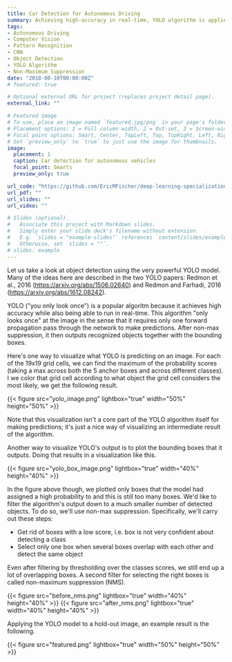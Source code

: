 ```yaml
---
title: Car Detection for Autonomous Driving
summary: Achieving high-accuracy in real-time, YOLO algorithm is applied to car detection for autonomous vehicles
tags:
- Autonomous Driving
- Computer Vision
- Pattern Recognition
- CNN
- Object Detection
- YOLO Algorithm
- Non-Maximum Suppression
date: "2018-08-10T00:00:00Z"
# featured: true

# Optional external URL for project (replaces project detail page).
external_link: ""

# Featured image
# To use, place an image named `featured.jpg/png` in your page's folder.
# Placement options: 1 = Full column width, 2 = Out-set, 3 = Screen-width
# Focal point options: Smart, Center, TopLeft, Top, TopRight, Left, Right, BottomLeft, Bottom, BottomRight
# Set `preview_only` to `true` to just use the image for thumbnails.
image:
  placement: 1
  caption: Car detection for autonomous vehicles
  focal_point: Smarts
  preview_only: true

url_code: "https://github.com/EricMFischer/deep-learning-specialization/blob/master/convolutional-neural-networks/week-3/autonomous-driving-car-detection/Autonomous%20driving%20application%20-%20Car%20detection%20-%20v1.ipynb"
url_pdf: ""
url_slides: ""
url_video: ""

# Slides (optional).
#   Associate this project with Markdown slides.
#   Simply enter your slide deck's filename without extension.
#   E.g. `slides = "example-slides"` references `content/slides/example-slides.md`.
#   Otherwise, set `slides = ""`.
# slides: example
---
```


Let us take a look at object detection using the very powerful YOLO model. Many of the ideas here are described in the two YOLO papers: Redmon et al., 2016 (https://arxiv.org/abs/1506.02640) and Redmon and Farhadi, 2016 (https://arxiv.org/abs/1612.08242).

YOLO ("you only look once") is a popular algoritm because it achieves high accuracy while also being able to run in real-time. This algorithm "only looks once" at the image in the sense that it requires only one forward propagation pass through the network to make predictions. After non-max suppression, it then outputs recognized objects together with the bounding boxes.

Here's one way to visualize what YOLO is predicting on an image. For each of the 19x19 grid cells, we can find the maximum of the probability scores (taking a max across both the 5 anchor boxes and across different classes). I we color that grid cell according to what object the grid cell considers the most likely, we get the following result.

{{< figure src="yolo_image.png" lightbox="true" width="50%" height="50%" >}}

Note that this visualization isn't a core part of the YOLO algorithm itself for making predictions; it's just a nice way of visualizing an intermediate result of the algorithm.

Another way to visualize YOLO's output is to plot the bounding boxes that it outputs. Doing that results in a visualization like this.

{{< figure src="yolo_box_image.png" lightbox="true" width="40%" height="40%" >}}

In the figure above though, we plotted only boxes that the model had assigned a high probability to and this is still too many boxes. We'd like to filter the algorithm's output down to a much smaller number of detected objects. To do so, we'll use non-max suppression. Specifically, we'll carry out these steps:

* Get rid of boxes with a low score, i.e. box is not very confident about detecting a class
* Select only one box when several boxes overlap with each other and detect the same object

Even after filtering by thresholding over the classes scores, we still end up a lot of overlapping boxes. A second filter for selecting the right boxes is called non-maximum suppression (NMS).

{{< figure src="before_nms.png" lightbox="true" width="40%" height="40%" >}}
{{< figure src="after_nms.png" lightbox="true" width="40%" height="40%" >}}

Applying the YOLO model to a hold-out image, an example result is the following.

{{< figure src="featured.png" lightbox="true" width="50%" height="50%" >}}
